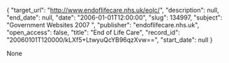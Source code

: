 {
  "target_url": "http://www.endoflifecare.nhs.uk/eolc/", 
  "description": null, 
  "end_date": null, 
  "date": "2006-01-01T12:00:00", 
  "slug": 134997, 
  "subject": "Government Websites 2007 ", 
  "publisher": "endoflifecare.nhs.uk", 
  "open_access": false, 
  "title": "End of Life Care", 
  "record_id": "20060101T120000/kLXf5+LtwyuQcYB96qzXvw==", 
  "start_date": null
}

None